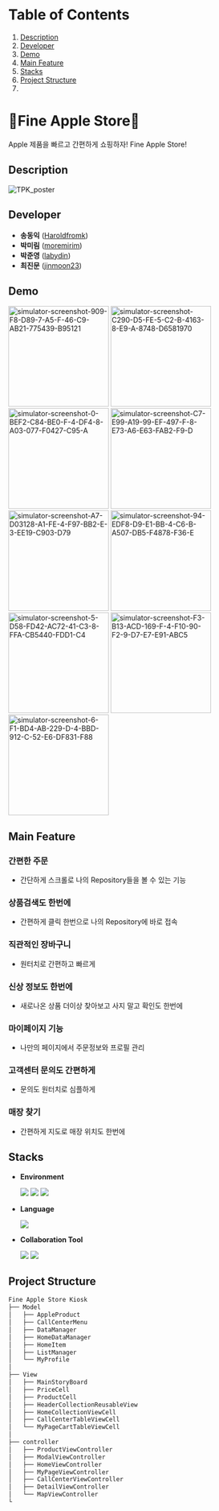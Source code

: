 # Table of Contents
1. [Description](#description)
2. [Developer](#developer)
3. [Demo](#Demo)
4. [Main Feature](#main-feature)
5. [Stacks](#stacks)
6. [Project Structure](#project-structure)
7. 

# 🍍Fine Apple Store🍍

Apple 제품을 빠르고 간편하게 쇼핑하자! Fine Apple Store!

## Description

![TPK_poster](https://github.com/user-attachments/assets/54c5ef79-f0ab-4ac1-b1c4-0679b651279d)


## Developer
*  **송동익** ([Haroldfromk](https://github.com/haroldfromk))
*  **박미림** ([moremirim](https://github.com/moremirim))
*  **박준영** ([labydin](https://github.com/labydin))
*  **최진문** ([jinmoon23](https://github.com/jinmoon23))

## Demo
<p float="left">
    <img src="https://i.ibb.co/MZfYF2m/simulator-screenshot-909-F8-D89-7-A5-F-46-C9-AB21-775439-B95121.png" alt="simulator-screenshot-909-F8-D89-7-A5-F-46-C9-AB21-775439-B95121" width="200">
    <img src="https://i.ibb.co/KmbKSgp/simulator-screenshot-C290-D5-FE-5-C2-B-4163-8-E9-A-8748-D6581970.png" alt="simulator-screenshot-C290-D5-FE-5-C2-B-4163-8-E9-A-8748-D6581970" width="200">
    <img src="https://i.ibb.co/n3XsQdT/simulator-screenshot-0-BEF2-C84-BE0-F-4-DF4-8-A03-077-F0427-C95-A.png" alt="simulator-screenshot-0-BEF2-C84-BE0-F-4-DF4-8-A03-077-F0427-C95-A" width="200">
    <img src="https://i.ibb.co/jRfXFkL/simulator-screenshot-C7-E99-A19-99-EF-497-F-8-E73-A6-E63-FAB2-F9-D.png" alt="simulator-screenshot-C7-E99-A19-99-EF-497-F-8-E73-A6-E63-FAB2-F9-D" width="200">
    <img src="https://i.ibb.co/4pqDgRR/simulator-screenshot-A7-D03128-A1-FE-4-F97-BB2-E-3-EE19-C903-D79.png" alt="simulator-screenshot-A7-D03128-A1-FE-4-F97-BB2-E-3-EE19-C903-D79" width="200">
    <img src="https://i.ibb.co/6sJyS3b/simulator-screenshot-94-EDF8-D9-E1-BB-4-C6-B-A507-DB5-F4878-F36-E.png" alt="simulator-screenshot-94-EDF8-D9-E1-BB-4-C6-B-A507-DB5-F4878-F36-E" width="200">
    <img src="https://i.ibb.co/GsQVbqf/simulator-screenshot-5-D58-FD42-AC72-41-C3-8-FFA-CB5440-FDD1-C4.png" alt="simulator-screenshot-5-D58-FD42-AC72-41-C3-8-FFA-CB5440-FDD1-C4" width="200">
    <img src="https://i.ibb.co/xj3sKBm/simulator-screenshot-F3-B13-ACD-169-F-4-F10-90-F2-9-D7-E7-E91-ABC5.png" alt="simulator-screenshot-F3-B13-ACD-169-F-4-F10-90-F2-9-D7-E7-E91-ABC5" width="200">
    <img src="https://i.ibb.co/cyCTBDm/simulator-screenshot-6-F1-BD4-AB-229-D-4-BBD-912-C-52-E6-DF831-F88.png" alt="simulator-screenshot-6-F1-BD4-AB-229-D-4-BBD-912-C-52-E6-DF831-F88" width="200">
</p>

## Main Feature
### 간편한 주문
- 간단하게 스크롤로 나의 Repository들을 볼 수 있는 기능

### 상품검색도 한번에
- 간편하게 클릭 한번으로 나의 Repository에 바로 접속

### 직관적인 장바구니
- 원터치로 간편하고 빠르게

### 신상 정보도 한번에
- 새로나온 상품 더이상 찾아보고 사지 말고 확인도 한번에

### 마이페이지 기능
- 나만의 페이지에서 주문정보와 프로필 관리

### 고객센터 문의도 간편하게
- 문의도 원터치로 심플하게

### 매장 찾기
- 간편하게 지도로 매장 위치도 한번에

## Stacks
- **Environment**

    <img src="https://img.shields.io/badge/-Xcode-147EFB?style=flat&logo=xcode&logoColor=white"/> <img src="https://img.shields.io/badge/-git-F05032?style=flat&logo=git&logoColor=white"/> <img src="https://img.shields.io/badge/-github-181717?style=flat&logo=github&logoColor=white"/>

- **Language**

    <img src="https://img.shields.io/badge/-swift-F05138?style=flat&logo=swift&logoColor=white"/> 

- **Collaboration Tool**

    <img src="https://img.shields.io/badge/-slack-4A154B?style=flat&logo=slack&logoColor=white"/> <img src="https://img.shields.io/badge/-notion-000000?style=flat&logo=notion&logoColor=white"/> 


## Project Structure

```markdown
Fine Apple Store Kiosk
├── Model
│   ├── AppleProduct
│   ├── CallCenterMenu
│   ├── DataManager
│   ├── HomeDataManager
│   ├── HomeItem
│   ├── ListManager
│   └── MyProfile
│
├── View
│   ├── MainStoryBoard
│   ├── PriceCell
│   ├── ProductCell
│   ├── HeaderCollectionReusableView
│   ├── HomeCollectionViewCell
│   ├── CallCenterTableViewCell
│   └── MyPageCartTableViewCell
│
├── controller
│   ├── ProductViewController
│   ├── ModalViewController
│   ├── HomeViewController
│   ├── MyPageViewController
│   ├── CallCenterViewController
│   ├── DetailViewController
│   └── MapViewController
└ 
```


